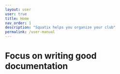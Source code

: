 ```yaml
---
layout: user
user: true
title: Home
nav_order: 1
description: "Squatix helps you organize your club"
permalink: /user-manual
---
```


# Focus on writing good documentation
